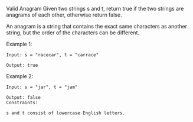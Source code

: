 Valid Anagram
Given two strings s and t, return true if the two strings are anagrams of each other, otherwise return false.

An anagram is a string that contains the exact same characters as another string, but the order of the characters can be different.

Example 1:
```
Input: s = "racecar", t = "carrace"

Output: true
```
Example 2:
```
Input: s = "jar", t = "jam"

Output: false
Constraints:

s and t consist of lowercase English letters.
```
